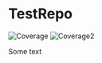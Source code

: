 # TestRepo

![Coverage](https://img.shields.io/badge/coverage-23%25-lightgrey)
![Coverage2](https://sonarcloud.io/api/project_badges/measure?project=TaurMorchant_CodeCoverageTestRepo&metric=coverage)

Some text
